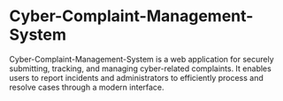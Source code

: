 # Cyber-Complaint-Management-System
Cyber-Complaint-Management-System is a web application for securely submitting, tracking, and managing cyber-related complaints. It enables users to report incidents and administrators to efficiently process and resolve cases through a modern interface.
